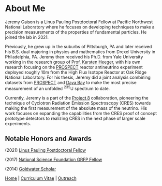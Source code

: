 # About Me

Jeremy Gaison is a Linus Pauling Postdoctoral Fellow at Pacific Northwest National Laboratory where he focuses on developing techniques to make a precision measurements of the properties of fundamental particles. He joined the lab in 2021.

Previously, he grew up in the suburbs of Pittsburgh, PA and later received his B.S. dual majoring in physics and mathematics from Drexel University in Philadelphia, PA.
Jeremy then received his Ph.D. from Yale University working in the research group of [Prof. Karsten Heeger](https://heegerlab.yale.edu/), with his own research focusing on the [PROSPECT](https://prospect.yale.edu/) reactor antineutrino experiment deployed roughly 10m from the High Flux Isotope Reactor at Oak Ridge National Laboratory.
For his thesis, Jeremy did a joint analysis combining datasets from [PROSPECT](https://prospect.yale.edu/) and [Daya Bay](http://dayabay.ihep.ac.cn/twiki/bin/view/Public/) to make the most precise measurement of an unfolded <sup>235</sup>U spectrum to date.

Currently, Jeremy is a part of the [Project 8](https://https://www.project8.org/) collaboration, pioneering the technique of Cyclotron Radiation Emission Spectroscopy (CRES) towards making the first measurement of the absolute mass of the neutrino. His work focuses on expanding the capabilities from the CRES proof of concept prototype detectors to realizing CRES in the next phase of larger scale experiments.


## Notable Honors and Awards

(2021) [Linus Pauling Postdoctoral Fellow](https://www.pnnl.gov/projects/linus-pauling-distinguished-postdoctoral-fellowship)

(2017) [National Science Foundation GRFP Fellow](https://www.nsfgrfp.org/)

(2014) [Goldwater Scholar](https://goldwaterscholarship.gov/)

[Home](/README.md) | [Curriculum Vitae](https://jkgaison65.github.io/images/gaison_CV.pdf) | [Outreach](/Outreach.md)